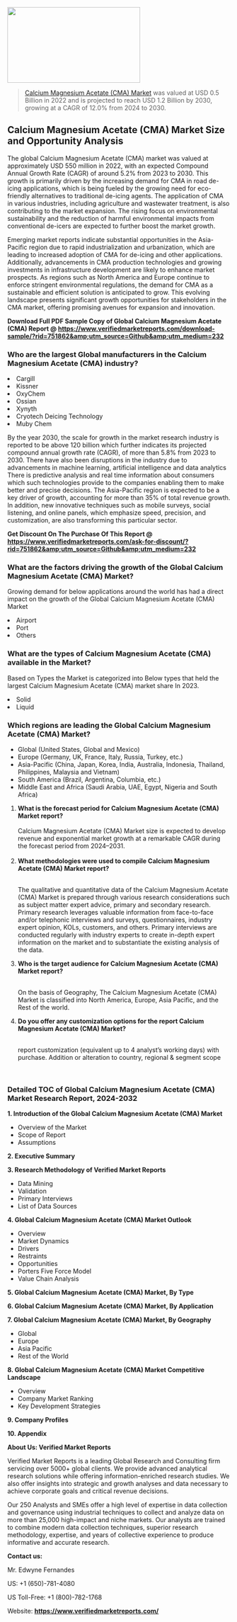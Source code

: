 
<img src="https://ffe5etoiles.com/wp-content/uploads/2024/12/MST1-300x171.png" alt="" width="300" height="171" class="alignnone size-medium wp-image-20088" /><blockquote><p><p><a href="https://www.verifiedmarketreports.com/download-sample/?rid=751862&utm_source=Github&utm_medium=232" target="_blank">Calcium Magnesium Acetate (CMA) Market</a> was valued at USD 0.5 Billion in 2022 and is projected to reach USD 1.2 Billion by 2030, growing at a CAGR of 12.0% from 2024 to 2030.</p></blockquote><p><h2>Calcium Magnesium Acetate (CMA) Market Size and Opportunity Analysis</h2><p>The global Calcium Magnesium Acetate (CMA) market was valued at approximately USD 550 million in 2022, with an expected Compound Annual Growth Rate (CAGR) of around 5.2% from 2023 to 2030. This growth is primarily driven by the increasing demand for CMA in road de-icing applications, which is being fueled by the growing need for eco-friendly alternatives to traditional de-icing agents. The application of CMA in various industries, including agriculture and wastewater treatment, is also contributing to the market expansion. The rising focus on environmental sustainability and the reduction of harmful environmental impacts from conventional de-icers are expected to further boost the market growth.</p><p>Emerging market reports indicate substantial opportunities in the Asia-Pacific region due to rapid industrialization and urbanization, which are leading to increased adoption of CMA for de-icing and other applications. Additionally, advancements in CMA production technologies and growing investments in infrastructure development are likely to enhance market prospects. As regions such as North America and Europe continue to enforce stringent environmental regulations, the demand for CMA as a sustainable and efficient solution is anticipated to grow. This evolving landscape presents significant growth opportunities for stakeholders in the CMA market, offering promising avenues for expansion and innovation.</p></p><p class=""><strong>Download Full PDF Sample Copy of Global Calcium Magnesium Acetate (CMA) Report @ <a href="https://www.verifiedmarketreports.com/download-sample/?rid=751862&amp;utm_source=Github&amp;utm_medium=232" target="_blank">https://www.verifiedmarketreports.com/download-sample/?rid=751862&amp;utm_source=Github&amp;utm_medium=232</a></strong></p><h3 id="" class="">Who are the largest Global manufacturers in the Calcium Magnesium Acetate (CMA) industry?</h3><p><li>Cargill</li><li> Kissner</li><li> OxyChem</li><li> Ossian</li><li> Xynyth</li><li> Cryotech Deicing Technology</li><li> Muby Chem</li></p><div class=""><div class="" dir="" data-message-author-role="" data-message-id="" data-message-model-slug=""><div class=""><div class=""><div class=""><div class="" dir="" data-message-author-role="" data-message-id="" data-message-model-slug=""><div class=""><div class=""><p>By the year 2030, the scale for growth in the market research industry is reported to be above 120 billion which further indicates its projected compound annual growth rate (CAGR), of more than 5.8% from 2023 to 2030. There have also been disruptions in the industry due to advancements in machine learning, artificial intelligence and data analytics There is predictive analysis and real time information about consumers which such technologies provide to the companies enabling them to make better and precise decisions. The Asia-Pacific region is expected to be a key driver of growth, accounting for more than 35% of total revenue growth. In addition, new innovative techniques such as mobile surveys, social listening, and online panels, which emphasize speed, precision, and customization, are also transforming this particular sector.</p><p><strong>Get Discount On The Purchase Of This Report @&nbsp; <a href="https://www.verifiedmarketreports.com/ask-for-discount/?rid=751862&amp;utm_source=Github&amp;utm_medium=232" target="_blank">https://www.verifiedmarketreports.com/ask-for-discount/?rid=751862&amp;utm_source=Github&amp;utm_medium=232</a></strong></p></div></div></div></div></div></div></div></div><h3 id="" class="">What are the factors driving the growth of the Global Calcium Magnesium Acetate (CMA) Market?</h3><p id="" class="">Growing demand for below applications around the world has had a direct impact on the growth of the Global Calcium Magnesium Acetate (CMA) Market</p><p id="" class=""><li>Airport</li><li> Port</li><li> Others</li></p><h3 id="" class="">What are the types of Calcium Magnesium Acetate (CMA) available in the Market?</h3><p id="" class="">Based on Types the Market is categorized into Below types that held the largest Calcium Magnesium Acetate (CMA) market share In 2023.</p><p id="" class=""><li>Solid</li><li> Liquid</li></p><h3 id="" class="">Which regions are leading the Global Calcium Magnesium Acetate (CMA) Market?</h3><ul><li>Global (United States, Global and Mexico)</li><li>Europe (Germany, UK, France, Italy, Russia, Turkey, etc.)</li><li>Asia-Pacific (China, Japan, Korea, India, Australia, Indonesia, Thailand, Philippines, Malaysia and Vietnam)</li><li>South America (Brazil, Argentina, Columbia, etc.)</li><li>Middle East and Africa (Saudi Arabia, UAE, Egypt, Nigeria and South Africa)</li></ul><p><ol><li><strong>What is the forecast period for Calcium Magnesium Acetate (CMA) Market report?<br /></strong><br /><span data-sheets-root="1" data-sheets-value="{&quot;1&quot;:2,&quot;2&quot;:&quot;XXXX size is expected to develop revenue and exponential market growth at a remarkable CAGR during the forecast period from 2024&ndash;2030.&quot;}" data-sheets-userformat="{&quot;2&quot;:12674,&quot;4&quot;:{&quot;1&quot;:2,&quot;2&quot;:16776960},&quot;10&quot;:2,&quot;11&quot;:0,&quot;15&quot;:&quot;Arial&quot;,&quot;16&quot;:12}">Calcium Magnesium Acetate (CMA) Market size is expected to develop revenue and exponential market growth at a remarkable CAGR during the forecast period from 2024&ndash;2031.</span><br /><br /></li><li><strong>What methodologies were used to compile Calcium Magnesium Acetate (CMA) Market report?<br /><br /></strong><p>The qualitative and quantitative data of the&nbsp;Calcium Magnesium Acetate (CMA) Market is prepared through various research considerations such as subject matter expert advice, primary and secondary research. Primary research leverages valuable information from face-to-face and/or telephonic interviews and surveys, questionnaires, industry expert opinion, KOLs, customers, and others. Primary interviews are conducted regularly with industry experts to create in-depth expert information on the market and to substantiate the existing analysis of the data.&nbsp;</p></li><li><strong>Who is the target audience for Calcium Magnesium Acetate (CMA) Market report?<br /><br /></strong><p>On the basis of Geography, The&nbsp;Calcium Magnesium Acetate (CMA) Market is classified into North America, Europe, Asia Pacific, and the Rest of the world.</p></li><li><strong>Do you offer any customization options for the report Calcium Magnesium Acetate (CMA) Market?<br /><br /></strong><p>report customization (equivalent up to 4 analyst&rsquo;s working days) with purchase. Addition or alteration to country, regional &amp; segment scope</p><p>&nbsp;</p></li></ol></p><h3 id="" class="">Detailed TOC of Global Calcium Magnesium Acetate (CMA) Market Research Report, 2024-2032</h3><p id="" class=""><strong>1. Introduction of the Global Calcium Magnesium Acetate (CMA) Market</strong></p><ul><li>Overview of the Market</li><li>Scope of Report</li><li>Assumptions</li></ul><p id="" class=""><strong>2. Executive Summary</strong></p><p id="" class=""><strong>3. Research Methodology of&nbsp;Verified Market Reports</strong></p><ul><li>Data Mining</li><li>Validation</li><li>Primary Interviews</li><li>List of Data Sources</li></ul><p id="" class=""><strong>4. Global Calcium Magnesium Acetate (CMA) Market Outlook</strong></p><ul><li>Overview</li><li>Market Dynamics</li><li>Drivers</li><li>Restraints</li><li>Opportunities</li><li>Porters Five Force Model</li><li>Value Chain Analysis</li></ul><p id="" class=""><strong>5. Global Calcium Magnesium Acetate (CMA) Market, By&nbsp;Type</strong></p><p id="" class=""><strong>6. Global Calcium Magnesium Acetate (CMA) Market, By Application</strong></p><p id="" class=""><strong>7. Global Calcium Magnesium Acetate (CMA) Market, By Geography</strong></p><ul><li>Global</li><li>Europe</li><li>Asia Pacific</li><li>Rest of the World</li></ul><p id="" class=""><strong>8. Global Calcium Magnesium Acetate (CMA) Market Competitive Landscape</strong></p><ul><li>Overview</li><li>Company Market Ranking</li><li>Key Development Strategies</li></ul><p id="" class=""><strong>9. Company Profiles</strong></p><p id="" class=""><strong>10. Appendix</strong></p><p id="" class=""><strong>About Us: Verified Market Reports</strong></p><p id="" class="">Verified Market Reports is a leading Global Research and Consulting firm servicing over 5000+ global clients. We provide advanced analytical research solutions while offering information-enriched research studies. We also offer insights into strategic and growth analyses and data necessary to achieve corporate goals and critical revenue decisions.</p><p id="" class="">Our 250 Analysts and SMEs offer a high level of expertise in data collection and governance using industrial techniques to collect and analyze data on more than 25,000 high-impact and niche markets. Our analysts are trained to combine modern data collection techniques, superior research methodology, expertise, and years of collective experience to produce informative and accurate research.</p><p id="" class=""><strong>Contact us:</strong></p><p id="" class="">Mr. Edwyne Fernandes</p><p id="" class="">US: +1 (650)-781-4080</p><p id="" class="">US Toll-Free: +1 (800)-782-1768</p><p id="" class="">Website: <a target="" data-test-app-aware-link=""><strong>https://www.verifiedmarketreports.com/</strong></a></p>
